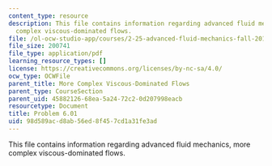 ```yaml
---
content_type: resource
description: This file contains information regarding advanced fluid mechanics, more
  complex viscous-dominated flows.
file: /ol-ocw-studio-app/courses/2-25-advanced-fluid-mechanics-fall-2013/98d589acd8ab56ed8f457cd1a31fe3ad_MIT2_25F13_Problem6.01.pdf
file_size: 200741
file_type: application/pdf
learning_resource_types: []
license: https://creativecommons.org/licenses/by-nc-sa/4.0/
ocw_type: OCWFile
parent_title: More Complex Viscous-Dominated Flows
parent_type: CourseSection
parent_uid: 45882126-68ea-5a24-72c2-0d207998eacb
resourcetype: Document
title: Problem 6.01
uid: 98d589ac-d8ab-56ed-8f45-7cd1a31fe3ad
---
```

This file contains information regarding advanced fluid mechanics, more complex viscous-dominated flows.
